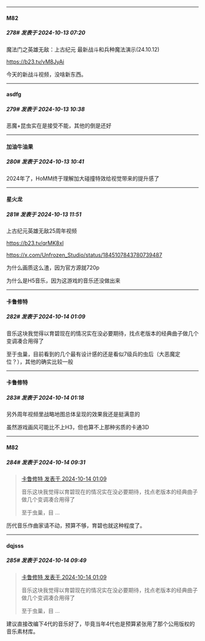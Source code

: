 ﻿
*****

####  M82  
##### 278#       发表于 2024-10-13 07:20

魔法门之英雄无敌：上古纪元 最新战斗和兵种魔法演示(24.10.12)

https://b23.tv/vM8JyAi

今天的新战斗视频，没啥新东西。


*****

####  asdfg  
##### 279#       发表于 2024-10-13 10:38

恶魔+昆虫实在是接受不能，其他的倒是还好

*****

####  加油牛油果  
##### 280#       发表于 2024-10-13 10:41

2024年了，HoMM终于理解加大碰撞特效给视觉带来的提升感了


*****

####  星火龙  
##### 281#       发表于 2024-10-13 11:51

上古纪元英雄无敌25周年视频

https://b23.tv/qrMK8xl

https://x.com/Unfrozen_Studio/status/1845107843780739487

为什么画质这么渣，因为官方源就720p

为什么是H5音乐，因为这游戏的音乐还没做出来


*****

####  卡鲁修特  
##### 282#       发表于 2024-10-14 01:09

音乐这块我觉得以育碧现在的情况实在没必要期待，找点老版本的经典曲子做几个变调凑合用得了

至于虫巢，目前看到的几个最有设计感的还是看似7级兵的虫后（大恶魔定位？），其他的确实比较一般


*****

####  卡鲁修特  
##### 283#       发表于 2024-10-14 01:18

另外周年视频里战略地图总体呈现的效果我还是挺满意的

虽然游戏画风可能比不上H3，但也算不上那种劣质的卡通3D


*****

####  M82  
##### 284#       发表于 2024-10-14 09:31

<blockquote><a href="httphttps://bbs.saraba1st.com/2b/forum.php?mod=redirect&amp;goto=findpost&amp;pid=66444467&amp;ptid=2196156" target="_blank">卡鲁修特 发表于 2024-10-14 01:09</a>

音乐这块我觉得以育碧现在的情况实在没必要期待，找点老版本的经典曲子做几个变调凑合用得了

至于虫巢，目 ...</blockquote>
历代音乐作曲家请不动，预算不够，育碧也就这种程度了。


*****

####  dqjsss  
##### 285#       发表于 2024-10-14 09:49

<blockquote><a href="httphttps://bbs.saraba1st.com/2b/forum.php?mod=redirect&amp;goto=findpost&amp;pid=66444467&amp;ptid=2196156" target="_blank">卡鲁修特 发表于 2024-10-14 01:09</a>

音乐这块我觉得以育碧现在的情况实在没必要期待，找点老版本的经典曲子做几个变调凑合用得了

至于虫巢，目 ...</blockquote>
建议直接改编下4代的音乐好了，毕竟当年4代也是预算紧张用了那个公用版权的音乐素材库。

